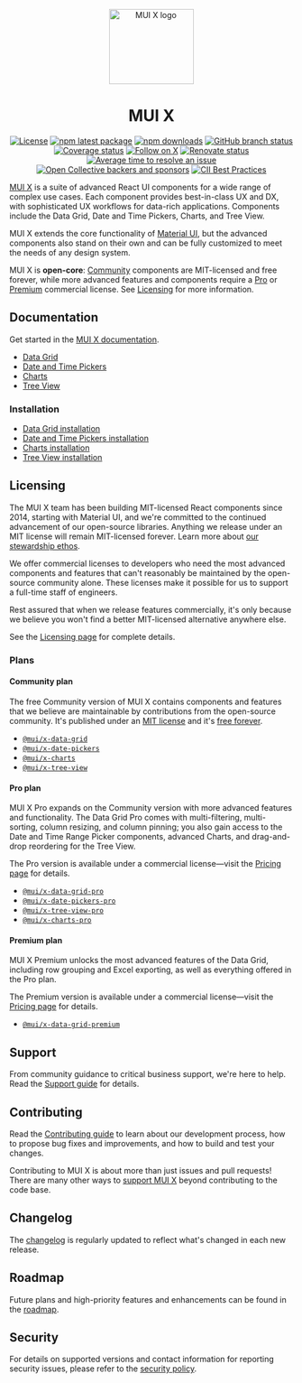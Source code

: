 <!-- markdownlint-disable-next-line -->
<p align="center">
  <a href="https://mui.com/x/" rel="noopener" target="_blank"><img width="150" height="133" src="https://mui.com/static/logo.svg" alt="MUI X logo"></a>
</p>

<h1 align="center">MUI X</h1>

<div align="center">

[![License](https://img.shields.io/badge/license-MIT-blue.svg)](https://github.com/mui/mui-x/blob/HEAD/LICENSE)
[![npm latest package](https://img.shields.io/npm/v/@mui/x-data-grid/latest.svg)](https://www.npmjs.com/package/@mui/x-data-grid)
[![npm downloads](https://img.shields.io/npm/dm/@mui/x-data-grid.svg)](https://www.npmjs.com/package/@mui/x-data-grid)
[![GitHub branch status](https://img.shields.io/github/checks-status/mui/mui-x/HEAD)](https://github.com/mui/mui-x/commits/HEAD/)
[![Coverage status](https://img.shields.io/codecov/c/github/mui/mui-x.svg)](https://codecov.io/gh/mui/mui-x/)
[![Follow on X](https://img.shields.io/twitter/follow/MUI_X_.svg?label=follow+MUI+X)](https://x.com/MUI_X_)
[![Renovate status](https://img.shields.io/badge/renovate-enabled-brightgreen.svg)](https://github.com/mui/mui-x/issues/2081)
[![Average time to resolve an issue](https://isitmaintained.com/badge/resolution/mui/mui-x.svg)](https://isitmaintained.com/project/mui/mui-x 'Average time to resolve an issue')
[![Open Collective backers and sponsors](https://img.shields.io/opencollective/all/mui-org)](https://opencollective.com/mui-org)
[![CII Best Practices](https://bestpractices.coreinfrastructure.org/projects/6293/badge)](https://bestpractices.coreinfrastructure.org/projects/6293)

<!-- [![OpenSSF Best Practices](https://www.bestpractices.dev/projects/8715/badge)](https://www.bestpractices.dev/projects/8715) -->

</div>

[MUI X](https://mui.com/x/) is a suite of advanced React UI components for a wide range of complex use cases.
Each component provides best-in-class UX and DX, with sophisticated UX workflows for data-rich applications.
Components include the Data Grid, Date and Time Pickers, Charts, and Tree View.

MUI X extends the core functionality of [Material UI](https://github.com/mui/material-ui/), but the advanced components also stand on their own and can be fully customized to meet the needs of any design system.

MUI X is **open-core**: [Community](#community-plan) components are MIT-licensed and free forever, while more advanced features and components require a [Pro](#pro-plan) or [Premium](#premium-plan) commercial license.
See [Licensing](#licensing) for more information.

## Documentation

Get started in the [MUI X documentation](https://mui.com/x/introduction/).

- [Data Grid](https://mui.com/x/react-data-grid/)
- [Date and Time Pickers](https://mui.com/x/react-date-pickers/)
- [Charts](https://mui.com/x/react-charts/)
- [Tree View](https://mui.com/x/react-tree-view/)

### Installation

- [Data Grid installation](https://mui.com/x/react-data-grid/getting-started/#installation)
- [Date and Time Pickers installation](https://mui.com/x/react-date-pickers/getting-started/#installation)
- [Charts installation](https://mui.com/x/react-charts/getting-started/#installation)
- [Tree View installation](https://mui.com/x/react-tree-view/getting-started/#installation)

## Licensing

The MUI X team has been building MIT-licensed React components since 2014, starting with Material UI, and we're committed to the continued advancement of our open-source libraries.
Anything we release under an MIT license will remain MIT-licensed forever.
Learn more about [our stewardship ethos](https://mui-org.notion.site/Stewardship-542a2226043d4f4a96dfb429d16cf5bd).

We offer commercial licenses to developers who need the most advanced components and features that can't reasonably be maintained by the open-source community alone.
These licenses make it possible for us to support a full-time staff of engineers.

Rest assured that when we release features commercially, it's only because we believe you won't find a better MIT-licensed alternative anywhere else.

See the [Licensing page](https://mui.com/x/introduction/licensing/) for complete details.

### Plans

#### Community plan

The free Community version of MUI X contains components and features that we believe are maintainable by contributions from the open-source community.
It's published under an [MIT license](https://www.tldrlegal.com/license/mit-license) and it's [free forever](https://mui-org.notion.site/Stewardship-542a2226043d4f4a96dfb429d16cf5bd#20f609acab4441cf9346614119fbbac1).

- [`@mui/x-data-grid`](https://www.npmjs.com/package/@mui/x-data-grid)
- [`@mui/x-date-pickers`](https://www.npmjs.com/package/@mui/x-date-pickers)
- [`@mui/x-charts`](https://www.npmjs.com/package/@mui/x-charts)
- [`@mui/x-tree-view`](https://www.npmjs.com/package/@mui/x-tree-view)

#### Pro plan

MUI X Pro expands on the Community version with more advanced features and functionality.
The Data Grid Pro comes with multi-filtering, multi-sorting, column resizing, and column pinning; you also gain access to the Date and Time Range Picker components, advanced Charts, and drag-and-drop reordering for the Tree View.

The Pro version is available under a commercial license—visit the [Pricing page](https://mui.com/pricing/) for details.

- [`@mui/x-data-grid-pro`](https://www.npmjs.com/package/@mui/x-data-grid-pro)
- [`@mui/x-date-pickers-pro`](https://www.npmjs.com/package/@mui/x-date-pickers-pro)
- [`@mui/x-tree-view-pro`](https://www.npmjs.com/package/@mui/x-tree-view-pro)
- [`@mui/x-charts-pro`](https://www.npmjs.com/package/@mui/x-charts-pro)

#### Premium plan

MUI X Premium unlocks the most advanced features of the Data Grid, including row grouping and Excel exporting, as well as everything offered in the Pro plan.

The Premium version is available under a commercial license—visit the [Pricing page](https://mui.com/pricing/) for details.

- [`@mui/x-data-grid-premium`](https://www.npmjs.com/package/@mui/x-data-grid-premium)

## Support

From community guidance to critical business support, we're here to help.
Read the [Support guide](https://mui.com/x/introduction/support/) for details.

## Contributing

Read the [Contributing guide](/CONTRIBUTING.md) to learn about our development process, how to propose bug fixes and improvements, and how to build and test your changes.

Contributing to MUI X is about more than just issues and pull requests!
There are many other ways to [support MUI X](https://mui.com/material-ui/getting-started/faq/#mui-is-an-awesome-organization-how-can-i-support-it) beyond contributing to the code base.

## Changelog

The [changelog](https://github.com/mui/mui-x/releases) is regularly updated to reflect what's changed in each new release.

## Roadmap

Future plans and high-priority features and enhancements can be found in the [roadmap](https://mui.com/x/introduction/roadmap/).

## Security

For details on supported versions and contact information for reporting security issues, please refer to the [security policy](https://github.com/mui/mui-x/security/policy).
